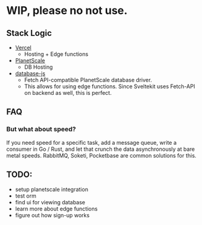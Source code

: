 # WIP, please no not use.

## Stack Logic

- [Vercel](https://vercel.com)
  - Hosting + Edge functions
- [PlanetScale](https://planetscale.com)
  - DB Hosting
- [database-js](https://github.com/planetscale/database-js)
  - Fetch API-compatible PlanetScale database driver.
  - This allows for using edge functions. Since Sveltekit uses Fetch-API on backend as well, this is perfect.

## FAQ

### But what about speed?

If you need speed for a specific task, add a message queue, write a consumer in Go / Rust, and let that crunch the data asynchronously at bare metal speeds. RabbitMQ, Soketi, Pocketbase are common solutions for this.

## TODO:

- setup planetscale integration
- test orm
- find ui for viewing database
- learn more about edge functions
- figure out how sign-up works
